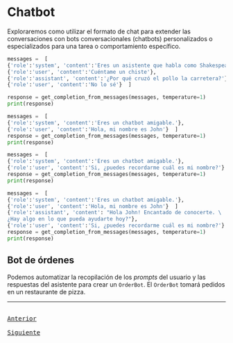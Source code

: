 # Chatbot

Exploraremos como utilizar el formato de chat para extender las conversaciones con bots conversacionales (chatbots) personalizados o especializados para una tarea o comportamiento específico.


```python
messages =  [  
{'role':'system', 'content':'Eres un asistente que habla como Shakespeare.'},    
{'role':'user', 'content':'Cuéntame un chiste'},   
{'role':'assistant', 'content':'¿Por qué cruzó el pollo la carretera?'},   
{'role':'user', 'content':'No lo sé'}  ]
```

```python
response = get_completion_from_messages(messages, temperature=1)
print(response)
```

```python
messages =  [  
{'role':'system', 'content':'Eres un chatbot amigable.'},    
{'role':'user', 'content':'Hola, mi nombre es John'}  ]
response = get_completion_from_messages(messages, temperature=1)
print(response)
```


```python
messages =  [  
{'role':'system', 'content':'Eres un chatbot amigable.'},    
{'role':'user', 'content':'Si, ¿puedes recordarme cuál es mi nombre?'}  ]
response = get_completion_from_messages(messages, temperature=1)
print(response)
```

```python
messages =  [  
{'role':'system', 'content':'Eres un chatbot amigable.'},    
{'role':'user', 'content':'Hola, mi nombre es John'}  ]
{'role':'assistant', 'content': "Hola John! Encantado de conocerte. \
¿Hay algo en lo que pueda ayudarte hoy?"},
{'role':'user', 'content':'Si, ¿puedes recordarme cuál es mi nombre?'}  ]
response = get_completion_from_messages(messages, temperature=1)
print(response)
```

## Bot de órdenes

Podemos automatizar la recopilación de los _prompts_ del usuario y las respuestas del asistente para crear un `OrderBot`. El `OrderBot` tomará pedidos en un restaurante de pizza.

---

[<kbd> <br> Anterior <br> </kbd>][anterior]
[<kbd> <br> Siguiente <br> </kbd>][siguiente]

[anterior]: 07-expandir.md
[siguiente]: 09-conclusion.md
